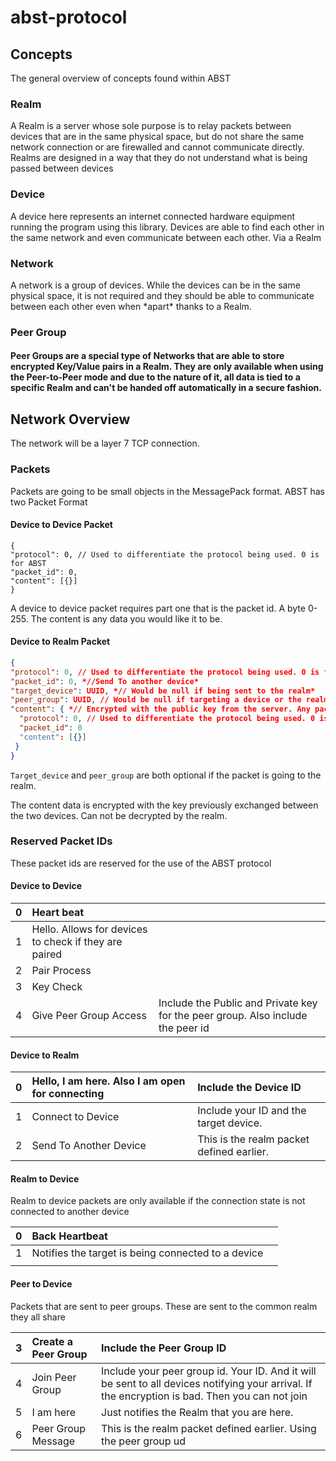 # abst-protocol


##
## Concepts 
The general overview of concepts found within ABST
### Realm

A Realm is a server whose sole purpose is to relay packets between devices that are in the same physical space, but do not share the same network connection or are firewalled and cannot communicate directly. Realms are designed in a way that they do not understand what is being passed between devices

### Device

A device here represents an internet connected hardware equipment running the program using this library. Devices are able to find each other in the same network and even communicate between each other. Via a Realm

### Network

A network is a group of devices. While the devices can be in the same physical space, it is not required and they should be able to communicate between each other even when \*apart\* thanks to a Realm.

### Peer Group

#### Peer Groups are a special type of Networks that are able to store encrypted Key/Value pairs in a Realm. They are only available when using the Peer-to-Peer mode and due to the nature of it, all data is tied to a specific Realm and can't be handed off automatically in a secure fashion.

## Network Overview
The network will be a layer 7 TCP connection. 

### Packets
Packets are going to be small objects in the MessagePack format. ABST has two Packet Format
#### Device to Device Packet

```
{ 
"protocol": 0, // Used to differentiate the protocol being used. 0 is for ABST
"packet_id": 0,
"content": [{}]
}
```
A device to device packet requires part one that is the packet id. A byte 0-255. The content is any data you would like it to be. 

#### Device to Realm Packet
```json
{ 
"protocol": 0, // Used to differentiate the protocol being used. 0 is for ABST
"packet_id": 0, *//Send To another device*
"target_device": UUID, *// Would be null if being sent to the realm*
"peer_group": UUID, // Would be null if targeting a device or the realm*
"content": { *// Encrypted with the public key from the server. Any packet from the Device\_Device  Protocol*
  "protocol": 0, // Used to differentiate the protocol being used. 0 is for ABST
  "packet_id": 0
  "content": [{}]
 }
}
```
`Target_device` and `peer_group` are both optional if the packet is going to the realm. 

The content data is encrypted with the key previously exchanged between the two devices. Can not be decrypted by the realm.

### Reserved Packet IDs

These packet ids are reserved for the use of the ABST protocol

#### Device to Device


|0|Heart beat||
| :- | :- | :- |
|1|Hello. Allows for devices to check if they are paired||
|2|Pair Process||
|3|Key Check||
|4|Give Peer Group Access|Include the Public and Private key for the peer group. Also include the peer id|

#### Device to Realm


|0|Hello, I am here. Also I am open for connecting|Include the Device ID|
| :- | :- | :- |
|1|Connect to Device|Include your ID and the target device. |
|2|Send To Another Device|This is the realm packet defined earlier. |
#### Realm to Device
Realm to device packets are only available if the connection state is not connected to another device


|0|Back Heartbeat||
| :- | :- | :- |
|1|Notifies the target is being connected to a device||
||||
#### Peer to Device
Packets that are sent to peer groups. These are sent to the common realm they all share


|3|Create a Peer Group|Include the Peer Group ID|
| :- | :- | :- |
|4|Join Peer Group|Include your peer group id. Your ID. And it will be sent to all devices notifying your arrival. If the encryption is bad. Then you can not join|
|5|I am here|Just notifies the Realm that you are here. |
|6|Peer Group Message|This is the realm packet defined earlier. Using the peer group ud|
####